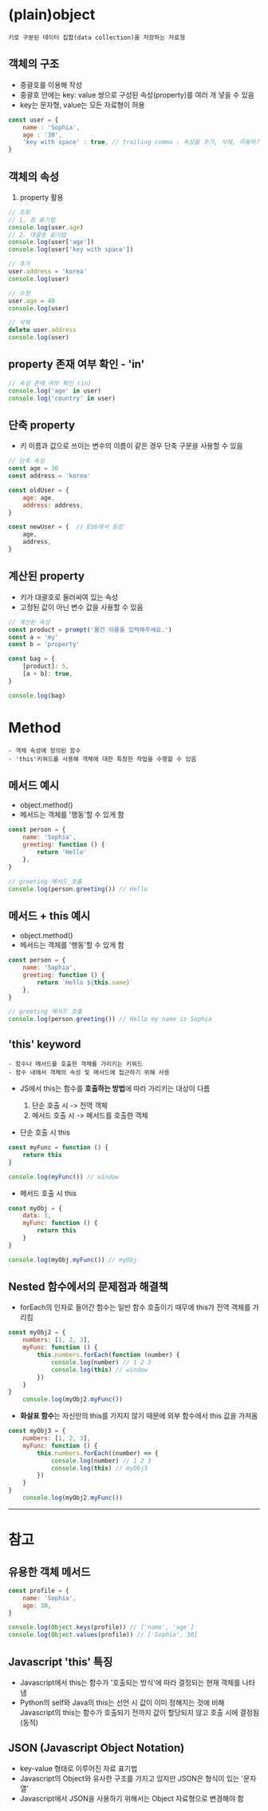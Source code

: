 # (plain)object
    키로 구분된 데이터 집합(data collection)을 저장하는 자료형

## 객체의 구조
- 중괄호를 이용해 작성
- 중괄호 안에는 key: value 쌍으로 구성된 속성(property)를 여러 개 넣을 수 있음
- key는 문자형, value는 모든 자료형이 허용

```javascript
const user = {
    name : 'Sophia',
    age : '30',
    'key with space' : true, // trailing comma : 속성을 추가, 삭제, 이동하기가 용이해짐
}
```

## 객체의 속성
1. property 활용
```javascript
// 조회
// 1. 점 표기법
console.log(user.age)
// 2. 대괄호 표기법
console.log(user['age'])
console.log(user['key with space'])

// 추가
user.address = 'korea'
console.log(user)

// 수정
user.age = 40
console.log(user)

// 삭제
delete user.address
console.log(user)
```

## property 존재 여부 확인 - 'in'
```javascript
// 속성 존재 여부 확인 (in)
console.log('age' in user)
console.log('country' in user)
```

## 단축 property
- 키 이름과 값으로 쓰이는 변수의 이름이 같은 경우 단축 구문을 사용할 수 있음
```javascript
// 단축 속성
const age = 30
const address = 'korea'

const oldUser = {
    age: age,
    address: address,
}

const newUser = {  // ES6에서 등장
    age,
    address,
}
```

## 계산된 property
- 키가 대괄호로 둘러싸여 있는 속성
- 고정된 값이 아닌 변수 값을 사용할 수 있음

```javascript
// 계산된 속성
const product = prompt('물건 이름을 입력해주세요.')
const a = 'my'
const b = 'property'

const bag = {
    [product]: 5,
    [a + b]: true,
}

console.log(bag)
```

# Method
    - 객체 속성에 정의된 함수
    - 'this'키워드를 사용해 객체에 대한 특정한 작업을 수행할 수 있음

## 메서드 예시
- object.method()
- 메서드는 객체를 '행동'할 수 있게 함

```javascript
const person = {
    name: 'Sophia',
    greeting: function () {
        return 'Hello'
    },
}

// greeting 메서드 호출
console.log(person.greeting()) // Hello
```

## 메서드 + this 예시
- object.method()
- 메서드는 객체를 '행동'할 수 있게 함

```javascript
const person = {
    name: 'Sophia',
    greeting: function () {
        return `Hello ${this.name}`
    },
}

// greeting 메서드 호출
console.log(person.greeting()) // Hello my name is Sophia
```

## 'this' keyword
    - 함수나 메서드를 호출한 객체를 가리키는 키워드
    - 함수 내에서 객체의 속성 및 메서드에 접근하기 위해 사용

- JS에서 this는 함수를 **호출하는 방법**에 따라 가리키는 대상이 다름
    1. 단순 호출 시 -> 전역 객체
    2. 메서드 호출 시 -> 메서드를 호출한 객체

- 단순 호출 시 this

```javascript
const myFunc = function () {
    return this
}

console.log(myFunc()) // window
```

- 메서드 호출 시 this

```javascript
const myObj = {
    data: 1,
    myFunc: function () {
        return this
    }
}

console.log(myObj.myFunc()) // myObj
```

## Nested 함수에서의 문제점과 해결책
- forEach의 인자로 들어간 함수는 일반 함수 호출이기 때무에 this가 전역 객체를 가리킴

```javascript
const myObj2 = {
    numbers: [1, 2, 3],
    myFunc: function () {
        this.numbers.forEach(function (number) {
            console.log(number) // 1 2 3
            console.log(this) // window
        })
    }
}
    console.log(myObj2.myFunc())
```

- **화살표 함수**는 자신만의 this를 가지지 않기 때문에 외부 함수에서 this 값을 가져옴

```javascript
const myObj3 = {
    numbers: [1, 2, 3],
    myFunc: function () {
        this.numbers.forEach((number) => {
            console.log(number) // 1 2 3
            console.log(this) // myObj3
        })
    }
}
    console.log(myObj2.myFunc())
```

---

# 참고
## 유용한 객체 메서드
```javascript
const profile = {
    name: 'Sophia',
    age: 30,
}

console.log(Object.keys(profile)) // ['name', 'age']
console.log(Object.values(profile)) // ['Sophia', 30]
```

## Javascript 'this' 특징
- Javascript에서 this는 함수가 '호출되는 방식'에 따라 결정되는 현재 객체를 나타냄
- Python의 self와 Java의 this는 선언 시 값이 이미 정해지는 것에 비해 Javascript의 this는 함수가 호출되기 전까지 값이 할당되지 않고 호출 시에 결정됨 (동적)

## JSON (Javascript Object Notation)
- key-value 형태로 이루어진 자료 표기법
- Javascript의 Object와 유사한 구조를 가지고 있지만 JSON은 형식이 있는 '문자열'
- Javascript에서 JSON을 사용하기 위해서는 Object 자료형으로 변경해야 함